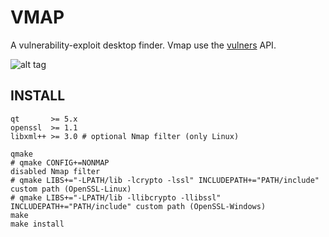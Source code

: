 # VMAP

A vulnerability-exploit desktop finder. Vmap use the [vulners](https://vulners.com/api/v3/) API.

![alt tag](https://ibb.co/iLqyhF)

## INSTALL

```shell
qt       >= 5.x
openssl  >= 1.1
libxml++ >= 3.0 # optional Nmap filter (only Linux)
```

```shell
qmake
# qmake CONFIG+=NONMAP                                                      disabled Nmap filter
# qmake LIBS+="-LPATH/lib -lcrypto -lssl" INCLUDEPATH+="PATH/include"       custom path (OpenSSL-Linux)
# qmake LIBS+="-LPATH/lib -llibcrypto -llibssl" INCLUDEPATH+="PATH/include" custom path (OpenSSL-Windows)
make
make install
```

